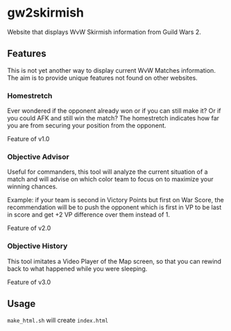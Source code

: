 # gw2skirmish

Website that displays WvW Skirmish information from Guild Wars 2.

## Features

This is not yet another way to display current WvW Matches information. The aim is to provide unique features not found on other websites.

### Homestretch

Ever wondered if the opponent already won or if you can still make it? Or if you could AFK and still win the match? The homestretch indicates how far you are from securing your position from the opponent.

Feature of v1.0

### Objective Advisor

Useful for commanders, this tool will analyze the current situation of a match and will advise on which color team to focus on to maximize your winning chances.

Example: if your team is second in Victory Points but first on War Score, the recommendation will be to push the opponent which is first in VP to be last in score and get +2 VP difference over them instead of 1.

Feature of v2.0

### Objective History

This tool imitates a Video Player of the Map screen, so that you can rewind back to what happened while you were sleeping.

Feature of v3.0

## Usage

`make_html.sh` will create `index.html`
